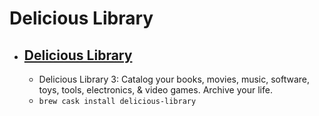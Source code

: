 # Delicious Library
- [Delicious Library](https://www.delicious-monster.com/)
  - 
  - Delicious Library 3: Catalog your books, movies, music, software, toys, tools, electronics, & video games. Archive your life.
  - `brew cask install delicious-library`
